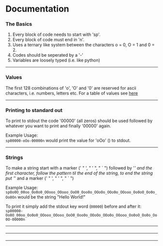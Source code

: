 # Documentation

### The Basics
1. Every block of code needs to start with 'sp'.
2. Every block of code must end in 'n'.
3. Uses a ternary like system between the characters o = 0, O = 1 and 0 = 2.
4. Codes should be seperated by a '-'
5. Variables are loosely typed (i.e. like python)

---

### Values
The first 128 combinations of 'o', 'O' and '0' are reserved for ascii characters, i.e. numbers, letters etc. For a table of values see [here](./VALUES.md)

---

### Printing to standard out
To print to stdout the code '00000' (all zeros) should be used followed by whatever you want to print and finally '00000' again.

Example Usage:   
```sp00000-oOo-00000n``` would print the value for 'oOo' (<value>) to stdout.

---

### Strings
To make a string start with a marker (' " ', " ' ", " \` ") followed by '_' and the first character, follow the pattern til the end of the string, to end the string put '_' and a marker (' " ', " ' ", " \` ")

Example Usage:   
```spOo0O_00oo_Oo0o0_OOooo_OOooo_OoO0_Ooo0o_OOoOo_OOo0o_OOooo_Oo0oO_Oo0o_Oo0On``` would be the string "Hello World!"

To print it simply add the stdout key word (```00000```) before and after it:   
```sp00000-Oo0O_00oo_Oo0o0_OOooo_OOooo_OoO0_Ooo0o_OOoOo_OOo0o_OOooo_Oo0oO_Oo0o_Oo0O-00000n```

---

### 


---

### 


---
